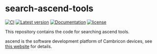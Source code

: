 ﻿# search-ascend-tools

[![CI](https://github.com/InfiniTensor/ascendcl/actions/workflows/build.yml/badge.svg?branch=main)](https://github.com/InfiniTensor/ascendcl/actions)
[![Latest version](https://img.shields.io/crates/v/search-ascend-tools.svg)](https://crates.io/crates/search-ascend-tools)
[![Documentation](https://docs.rs/search-ascend-tools/badge.svg)](https://docs.rs/search-ascend-tools)
[![license](https://img.shields.io/github/license/InfiniTensor/ascendcl)](https://mit-license.org/)

This repository contains the code for searching ascend tools.

ascend is the software development platform of Cambricon devices, see [this website](https://www.cambricon.com/index.php?m=content&c=index&a=lists&catid=71) for details.
